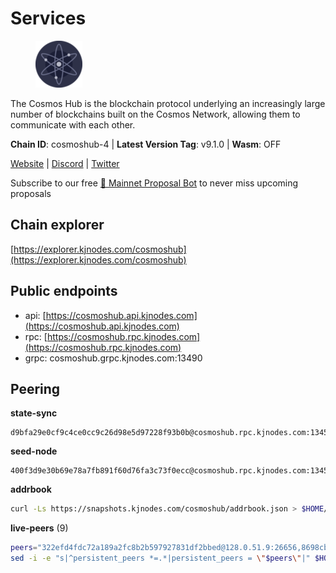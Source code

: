 # Services

<figure><img src="https://raw.githubusercontent.com/kj89/cosmos-images/main/logos/cosmoshub.png" alt=""><figcaption></figcaption></figure>

The Cosmos Hub is the blockchain protocol underlying an  increasingly large number of blockchains built on the  Cosmos Network, allowing them to communicate with each other.

**Chain ID**: cosmoshub-4 | **Latest Version Tag**: v9.1.0 | **Wasm**: OFF

[Website](https://hub.cosmos.network) | [Discord](https://discord.gg/cosmosnetwork) | [Twitter](https://twitter.com/cosmoshub)



Subscribe to our free [🤖 Mainnet Proposal Bot](https://t.me/kjnodes_proposal_bot) to never miss upcoming proposals


## Chain explorer
[https://explorer.kjnodes.com/cosmoshub](https://explorer.kjnodes.com/cosmoshub)

## Public endpoints

* api: [https://cosmoshub.api.kjnodes.com](https://cosmoshub.api.kjnodes.com)
* rpc: [https://cosmoshub.rpc.kjnodes.com](https://cosmoshub.rpc.kjnodes.com)
* grpc: cosmoshub.grpc.kjnodes.com:13490

## Peering

**state-sync**

```text
d9bfa29e0cf9c4ce0cc9c26d98e5d97228f93b0b@cosmoshub.rpc.kjnodes.com:13456
```

**seed-node**

```text
400f3d9e30b69e78a7fb891f60d76fa3c73f0ecc@cosmoshub.rpc.kjnodes.com:13459
```

**addrbook**
```bash
curl -Ls https://snapshots.kjnodes.com/cosmoshub/addrbook.json > $HOME/.gaia/config/addrbook.json
```

**live-peers** (9)
```bash
peers="322efd4fdc72a189a2fc8b2b597927831df2bbed@128.0.51.9:26656,8698cb819c9a4503fe2c71055f1380d08edc5adf@204.16.244.116:26656,72829b78b38408b03793ed389b9f16596b82c306@146.59.81.92:26656,6a45e3655209dacddedf735a898ccfcae085abec@65.109.182.72:26656,ca5011c44fd74d95e7fca487c69e301df195750c@65.108.122.246:26726,81062b9a8807a1229543b84bae2898c50a1b1dfc@52.211.169.132:26656,6ecca845883e9273062ee515d2657080e6539d9e@65.109.32.148:26726,d9bfa29e0cf9c4ce0cc9c26d98e5d97228f93b0b@65.109.88.38:13456,3da88430414ec9084c8983fe4d462cce655ff1f3@51.222.245.114:26656"
sed -i -e "s|^persistent_peers *=.*|persistent_peers = \"$peers\"|" $HOME/.gaia/config/config.toml
```
